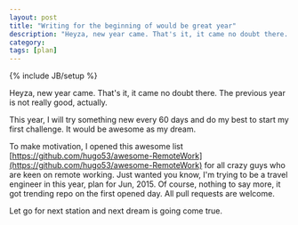 ```yaml
---
layout: post
title: "Writing for the beginning of would be great year"
description: "Heyza, new year came. That's it, it came no doubt there. Something new will come in 2015"
category: 
tags: [plan]
---
```

{% include JB/setup %}

Heyza, new year came. That's it, it came no doubt there. The previous year is not really good, actually. 

This year, I will try something new every 60 days and do my best to start my first challenge. It would be awesome as my dream.

To make motivation, I opened this awesome list [https://github.com/hugo53/awesome-RemoteWork](https://github.com/hugo53/awesome-RemoteWork) for all crazy guys who are keen on remote working. Just wanted you know, I'm trying to be a travel engineer in this year, plan for Jun, 2015. Of course, nothing to say more, it got trending repo on the first opened day. All pull requests are welcome.

Let go for next station and next dream is going come true.






